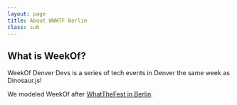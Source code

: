 ```yaml
---
layout: page
title: About WWWTF Berlin
class: sub
---
```


## What is WeekOf?
WeekOf Denver Devs is a series of tech events in Denver the same week as Dinosaur.js!

We modeled WeekOf after [WhatTheFest in Berlin](http://wwwtf.berlin/).
